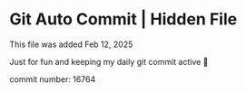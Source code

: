 # Git Auto Commit | Hidden File

This file was added Feb 12, 2025

Just for fun and keeping my daily git commit active 🤪

commit number: 16764
